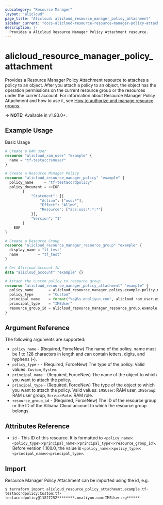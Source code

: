 ```yaml
---
subcategory: "Resource Manager"
layout: "alicloud"
page_title: "Alicloud: alicloud_resource_manager_policy_attachment"
sidebar_current: "docs-alicloud-resource-resource-manager-policy-attachment"
description: |-
  Provides a Alicloud Resource Manager Policy Attachment resource.
---
```


# alicloud\_resource\_manager\_policy\_attachment

Provides a Resource Manager Policy Attachment resource to attaches a policy to an object. After you attach a policy to an object, the object has the operation permissions on the current resource group or the resources under the current account. 
For information about Resource Manager Policy Attachment and how to use it, see [How to authorize and manage resource groups](https://www.alibabacloud.com/help/en/doc-detail/94490.htm).

-> **NOTE:** Available in v1.93.0+.

## Example Usage

Basic Usage

```terraform
# Create a RAM user
resource "alicloud_ram_user" "example" {
  name = "tf-testaccramuser"
}

# Create a Resource Manager Policy
resource "alicloud_resource_manager_policy" "example" {
  policy_name     = "tf-testaccrdpolicy"
  policy_document = <<EOF
		{
			"Statement": [{
				"Action": ["oss:*"],
				"Effect": "Allow",
				"Resource": ["acs:oss:*:*:*"]
			}],
			"Version": "1"
		}
    EOF
}

# Create a Resource Group
resource "alicloud_resource_manager_resource_group" "example" {
  display_name = "tf_test"
  name         = "tf_test"
}

# Get Alicloud Account Id
data "alicloud_account" "example" {}

# Attach the custom policy to resource group
resource "alicloud_resource_manager_policy_attachment" "example" {
  policy_name       = alicloud_resource_manager_policy.example.policy_name
  policy_type       = "Custom"
  principal_name    = format("%s@%s.onaliyun.com", alicloud_ram_user.example.name, data.alicloud_account.example.id)
  principal_type    = "IMSUser"
  resource_group_id = alicloud_resource_manager_resource_group.example.id
}
```
## Argument Reference

The following arguments are supported:

* `policy_name` - (Required, ForceNew) The name of the policy. name must be 1 to 128 characters in length and can contain letters, digits, and hyphens (-).
* `policy_type` - - (Required, ForceNew) The type of the policy. Valid values: `Custom`, `System`.
* `principal_name` - (Required, ForceNew) The name of the object to which you want to attach the policy.
* `principal_type` - (Required, ForceNew) The type of the object to which you want to attach the policy. Valid values: `IMSUser`: RAM user, `IMSGroup`: RAM user group, `ServiceRole`: RAM role. 
* `resource_group_id` - (Required, ForceNew) The ID of the resource group or the ID of the Alibaba Cloud account to which the resource group belongs.
    
## Attributes Reference

* `id` - This ID of this resource. It is formatted to `<policy_name>`:`<policy_type>`:`<principal_name>`:`<principal_type>`:`<resource_group_id>`. Before version 1.100.0, the value is `<policy_name>`:`<policy_type>`:`<principal_name>`:`<principal_type>`.

## Import

Resource Manager Policy Attachment can be imported using the id, e.g.

```
$ terraform import alicloud_resource_policy_attachment.example tf-testaccrdpolicy:Custom:tf-testaccrdpolicy@11827252********.onaliyun.com:IMSUser:rg******
```
